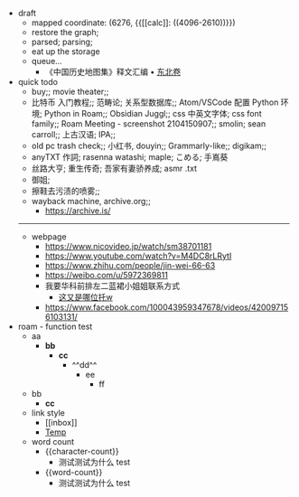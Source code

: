 - draft
    - mapped coordinate: (6276, {{[[calc]]: ((4096-2610))}})
    - restore the graph;
    - parsed; parsing;
    - eat up the storage
    - queue...
        - 《中国历史地图集》释文汇编 • [东北卷](https://gongjushu.oversea.cnki.net/chn/R201203050.html)
- quick todo
    - buy;; movie theater;; 
    - 比特币 入门教程;; 范畴论; 关系型数据库;; Atom/VSCode 配置 Python 环境; Python in Roam;; Obsidian Juggl;; css 中英文字体; css font family;; Roam Meeting - screenshot 2104150907;; smolin; sean carroll;; 上古汉语; IPA;; 
    - old pc trash check;; 小红书, douyin;; Grammarly-like;; digikam;; 
    - anyTXT 作詞; rasenna watashi; maple; こめる; 手嶌葵
    - 丝路大亨; 重生传奇; 吾家有妻骄养成; asmr .txt
    - 御姐; 
    - 擦鞋去污渍的喷雾;; 
    - wayback machine, archive.org;; 
        - https://archive.is/
    - ---
    - webpage
        - https://www.nicovideo.jp/watch/sm38701181
        - https://www.youtube.com/watch?v=M4DC8rLRytI
        - https://www.zhihu.com/people/jin-wei-66-63
        - https://weibo.com/u/5972369811
        - 我要华科前排左二蓝裙小姐姐联系方式
            - [这又是哪位托w](https://space.bilibili.com/241315712/dynamic)
        - https://www.facebook.com/100043959347678/videos/420097156103131/
- roam - function test
    - aa
        - **bb**
            - __cc__
                - ^^dd^^
                    - ee
                        - ff
    - bb
        - __cc__
    - link style
        - [[inbox]]
        - [Temp]([[inbox]])
    - word count
        - {{character-count}}
            - 测试测试为什么 test
        - {{word-count}}
            - 测试测试为什么 test

